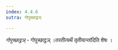```yaml
---
index: 4.4.6
sutra: गोपुच्छाट्ठञ्

---
```

_गोपुच्छाट्ठञ्_ - गोपुच्छाट्ठञ् ।तरतीत्यर्थे तृतीयान्ता॑दिति शेषः । 